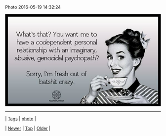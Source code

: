 <!--
title: Photo 2016-05-19 14
date: 2020-06-28T15:27:00.116Z
tags: photo
-->


Photo 2016-05-19 14:32:24

![](144604171469-0.jpg)

<!--BOTTOM-POST-NAVIGATION-->
---

| [Tags](tags.md) | [photo](tag-photo.md) |

| [Newer](144604148169.md) | [Top](index.md) | [Older](144866489077.md) |
